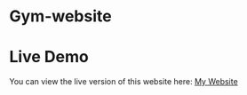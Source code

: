 # Gym-website
# Live Demo
You can view the live version of this website here: [My Website](https://mohit-semwal.github.io/Gym-website/)
